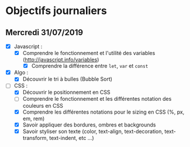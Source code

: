 # Objectifs journaliers

## Mercredi 31/07/2019


* [X] Javascript : 
  * [X] Comprendre le fonctionnement et l'utilité des variables (http://javascript.info/variables)
    * [X] Comprendre la différence entre `let`, `var` et `const`

* [X] Algo : 
  * [X] Découvrir le tri à bulles (Bubble Sort)

* [ ] CSS : 
  * [X] Découvrir le positionnement en CSS
  * [ ] Comprendre le fonctionnement et les différentes notation des couleurs en CSS
  * [X] Comprendre les différentes notations pour le sizing en CSS (%, px, em, rem)
  * [X] Savoir appliquer des bordures, ombres et backgrounds
  * [X] Savoir styliser son texte (color, text-align, text-decoration, text-transform, text-indent, etc …)
